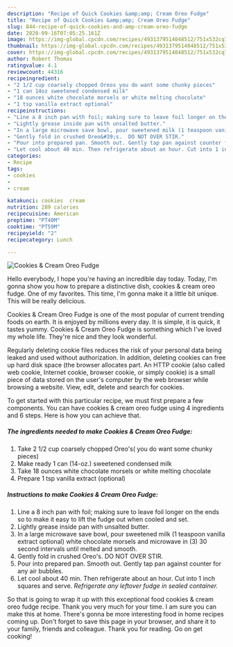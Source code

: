 ```yaml
---
description: "Recipe of Quick Cookies &amp;amp; Cream Oreo Fudge"
title: "Recipe of Quick Cookies &amp;amp; Cream Oreo Fudge"
slug: 844-recipe-of-quick-cookies-and-amp-cream-oreo-fudge
date: 2020-09-16T07:05:25.161Z
image: https://img-global.cpcdn.com/recipes/4931379514048512/751x532cq70/cookies-cream-oreo-fudge-recipe-main-photo.jpg
thumbnail: https://img-global.cpcdn.com/recipes/4931379514048512/751x532cq70/cookies-cream-oreo-fudge-recipe-main-photo.jpg
cover: https://img-global.cpcdn.com/recipes/4931379514048512/751x532cq70/cookies-cream-oreo-fudge-recipe-main-photo.jpg
author: Robert Thomas
ratingvalue: 4.1
reviewcount: 44316
recipeingredient:
- "2 1/2 cup coarsely chopped Oreos you do want some chunky pieces"
- "1 can 14oz sweetened condensed milk"
- "18 ounces white chocolate morsels or white melting chocolate"
- "1 tsp vanilla extract optional"
recipeinstructions:
- "Line a 8 inch pan with foil; making sure to leave foil longer on the ends so to make it easy to lift the fudge out when cooled and set."
- "Lightly grease inside pan with unsalted butter."
- "In a large microwave save bowl, pour sweetened milk (1 teaspoon vanilla extract optional) white chocolate morsels and microwave in (3)  30 second intervals until melted and smooth."
- "Gently fold in crushed Oreo&#39;s.  DO NOT OVER STIR."
- "Pour into prepared pan. Smooth out. Gently tap pan against counter for any air bubbles."
- "Let cool about 40 min. Then refrigerate about an hour. Cut into 1 inch squares and serve. *Refrigerate any leftover fudge in sealed container.*"
categories:
- Recipe
tags:
- cookies
- 
- cream

katakunci: cookies  cream 
nutrition: 289 calories
recipecuisine: American
preptime: "PT40M"
cooktime: "PT59M"
recipeyield: "2"
recipecategory: Lunch

---
```



![Cookies &amp; Cream Oreo Fudge](https://img-global.cpcdn.com/recipes/4931379514048512/751x532cq70/cookies-cream-oreo-fudge-recipe-main-photo.jpg)

Hello everybody, I hope you're having an incredible day today. Today, I'm gonna show you how to prepare a distinctive dish, cookies &amp; cream oreo fudge. One of my favorites. This time, I'm gonna make it a little bit unique. This will be really delicious.

Cookies &amp; Cream Oreo Fudge is one of the most popular of current trending foods on earth. It is enjoyed by millions every day. It is simple, it is quick, it tastes yummy. Cookies &amp; Cream Oreo Fudge is something which I've loved my whole life. They're nice and they look wonderful.

Regularly deleting cookie files reduces the risk of your personal data being leaked and used without authorization. In addition, deleting cookies can free up hard disk space (the browser allocates part. An HTTP cookie (also called web cookie, Internet cookie, browser cookie, or simply cookie) is a small piece of data stored on the user&#39;s computer by the web browser while browsing a website. View, edit, delete and search for cookies.


To get started with this particular recipe, we must first prepare a few components. You can have cookies &amp; cream oreo fudge using 4 ingredients and 6 steps. Here is how you can achieve that.

<!--inarticleads1-->

##### The ingredients needed to make Cookies &amp; Cream Oreo Fudge:

1. Take 2 1/2 cup coarsely chopped Oreo&#39;s( you do want some chunky pieces)
1. Make ready 1 can (14-oz.) sweetened condensed milk
1. Take 18 ounces white chocolate morsels or white melting chocolate
1. Prepare 1 tsp vanilla extract (optional)




<!--inarticleads2-->

##### Instructions to make Cookies &amp; Cream Oreo Fudge:

1. Line a 8 inch pan with foil; making sure to leave foil longer on the ends so to make it easy to lift the fudge out when cooled and set.
1. Lightly grease inside pan with unsalted butter.
1. In a large microwave save bowl, pour sweetened milk (1 teaspoon vanilla extract optional) white chocolate morsels and microwave in (3)  30 second intervals until melted and smooth.
1. Gently fold in crushed Oreo&#39;s.  DO NOT OVER STIR.
1. Pour into prepared pan. Smooth out. Gently tap pan against counter for any air bubbles.
1. Let cool about 40 min. Then refrigerate about an hour. Cut into 1 inch squares and serve. *Refrigerate any leftover fudge in sealed container.*




So that is going to wrap it up with this exceptional food cookies &amp; cream oreo fudge recipe. Thank you very much for your time. I am sure you can make this at home. There's gonna be more interesting food in home recipes coming up. Don't forget to save this page in your browser, and share it to your family, friends and colleague. Thank you for reading. Go on get cooking!
